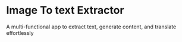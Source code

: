 # Image To text Extractor
A multi-functional app to extract text, generate content, and translate effortlessly
